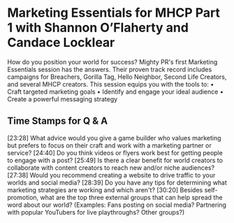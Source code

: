 # Marketing Essentials for MHCP Part 1 with Shannon O’Flaherty and Candace Locklear

How do you position your world for success? Mighty PR's first Marketing Essentials session has the answers. Their proven track record includes campaigns for Breachers, Gorilla Tag, Hello Neighbor, Second Life Creators, and several MHCP creators. This session equips you with the tools to:
• Craft targeted marketing goals
• Identify and engage your ideal audience
• Create a powerful messaging strategy

## Time Stamps for Q & A

[23:28] What advice would you give a game builder who values marketing but prefers to focus on their craft and work with a marketing partner or service? [24:40] Do you think videos or flyers work best for getting people to engage with a post? [25:49] Is there a clear benefit for world creators to collaborate with content creators to reach new and/or niche audiences? [27:38] Would you recommend creating a website to drive traffic to your worlds and social media? [28:39] Do you have any tips for determining what marketing strategies are working and which aren't? [30:20] Besides self-promotion, what are the top three external groups that can help spread the word about our world?  (Examples: Fans posting on social media? Partnering with popular YouTubers for live playthroughs? Other groups?)
